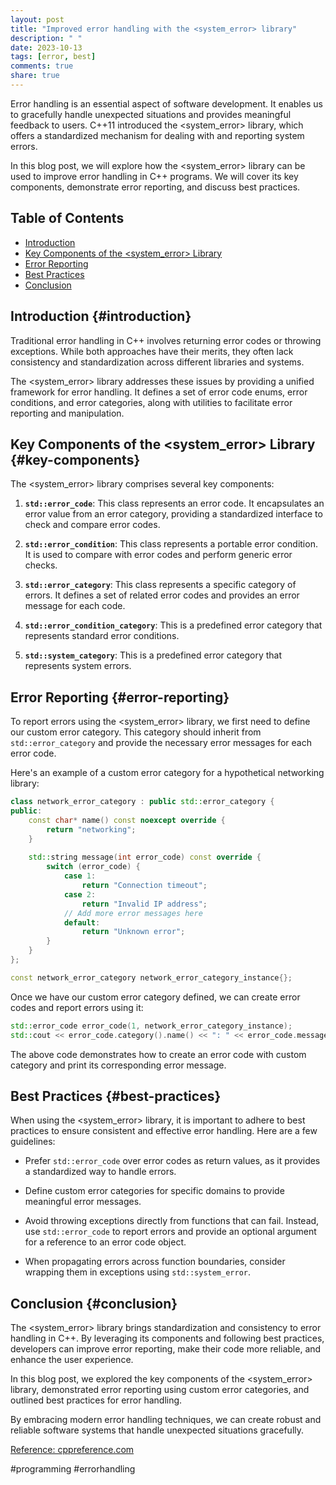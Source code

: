 ```yaml
---
layout: post
title: "Improved error handling with the <system_error> library"
description: " "
date: 2023-10-13
tags: [error, best]
comments: true
share: true
---
```


Error handling is an essential aspect of software development. It enables us to gracefully handle unexpected situations and provides meaningful feedback to users. C++11 introduced the <system_error> library, which offers a standardized mechanism for dealing with and reporting system errors.

In this blog post, we will explore how the <system_error> library can be used to improve error handling in C++ programs. We will cover its key components, demonstrate error reporting, and discuss best practices.

## Table of Contents

- [Introduction](#introduction)
- [Key Components of the <system_error> Library](#key-components)
- [Error Reporting](#error-reporting)
- [Best Practices](#best-practices)
- [Conclusion](#conclusion)

## Introduction {#introduction}

Traditional error handling in C++ involves returning error codes or throwing exceptions. While both approaches have their merits, they often lack consistency and standardization across different libraries and systems.

The <system_error> library addresses these issues by providing a unified framework for error handling. It defines a set of error code enums, error conditions, and error categories, along with utilities to facilitate error reporting and manipulation.

## Key Components of the <system_error> Library {#key-components}

The <system_error> library comprises several key components:

1. **`std::error_code`**: This class represents an error code. It encapsulates an error value from an error category, providing a standardized interface to check and compare error codes.

2. **`std::error_condition`**: This class represents a portable error condition. It is used to compare with error codes and perform generic error checks.

3. **`std::error_category`**: This class represents a specific category of errors. It defines a set of related error codes and provides an error message for each code.

4. **`std::error_condition_category`**: This is a predefined error category that represents standard error conditions.

5. **`std::system_category`**: This is a predefined error category that represents system errors.

## Error Reporting {#error-reporting}

To report errors using the <system_error> library, we first need to define our custom error category. This category should inherit from `std::error_category` and provide the necessary error messages for each error code.

Here's an example of a custom error category for a hypothetical networking library:

```cpp
class network_error_category : public std::error_category {
public:
    const char* name() const noexcept override {
        return "networking";
    }
    
    std::string message(int error_code) const override {
        switch (error_code) {
            case 1:
                return "Connection timeout";
            case 2:
                return "Invalid IP address";
            // Add more error messages here
            default:
                return "Unknown error";
        }
    }
};

const network_error_category network_error_category_instance{};
```

Once we have our custom error category defined, we can create error codes and report errors using it:

```cpp
std::error_code error_code(1, network_error_category_instance);
std::cout << error_code.category().name() << ": " << error_code.message() << std::endl;
```

The above code demonstrates how to create an error code with custom category and print its corresponding error message.

## Best Practices {#best-practices}

When using the <system_error> library, it is important to adhere to best practices to ensure consistent and effective error handling. Here are a few guidelines:

- Prefer `std::error_code` over error codes as return values, as it provides a standardized way to handle errors.

- Define custom error categories for specific domains to provide meaningful error messages.

- Avoid throwing exceptions directly from functions that can fail. Instead, use `std::error_code` to report errors and provide an optional argument for a reference to an error code object.

- When propagating errors across function boundaries, consider wrapping them in exceptions using `std::system_error`.

## Conclusion {#conclusion}

The <system_error> library brings standardization and consistency to error handling in C++. By leveraging its components and following best practices, developers can improve error reporting, make their code more reliable, and enhance the user experience.

In this blog post, we explored the key components of the <system_error> library, demonstrated error reporting using custom error categories, and outlined best practices for error handling.

By embracing modern error handling techniques, we can create robust and reliable software systems that handle unexpected situations gracefully.

[Reference: cppreference.com](https://en.cppreference.com/w/cpp/error/system_error)

#programming #errorhandling